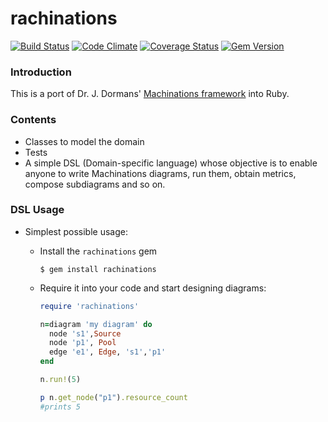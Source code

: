 rachinations
====================
[![Build Status](https://travis-ci.org/queirozfcom/rachinations.svg?branch=master)](https://travis-ci.org/queirozfcom/rachinations?branch=master)
[![Code Climate](https://codeclimate.com/github/queirozfcom/rachinations.png)](https://codeclimate.com/github/queirozfcom/rachinations)
[![Coverage Status](https://coveralls.io/repos/queirozfcom/rachinations/badge.png?branch=master)](https://coveralls.io/r/queirozfcom/rachinations?branch=master)
[![Gem Version](https://badge.fury.io/rb/rachinations.svg)](http://badge.fury.io/rb/rachinations)

### Introduction

This is a port of Dr. J. Dormans' [Machinations framework](http://www.jorisdormans.nl/machinations/) into Ruby.

### Contents

- Classes to model the domain
- Tests
- A simple DSL (Domain-specific language) whose objective is to enable anyone to write Machinations diagrams, run them, obtain metrics, compose subdiagrams and so on.

### DSL Usage
- Simplest possible usage:
  - Install the `rachinations` gem
  
    ```
    $ gem install rachinations
    ```
  - Require it into your code and start designing diagrams:
  
    ```ruby
    require 'rachinations'

    n=diagram 'my diagram' do
      node 's1',Source
      node 'p1', Pool
      edge 'e1', Edge, 's1','p1'
    end
  
    n.run!(5)
    
    p n.get_node("p1").resource_count
    #prints 5
    ```
